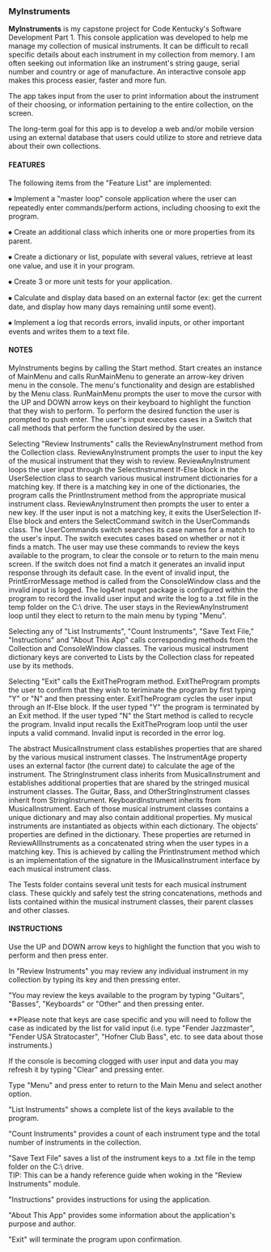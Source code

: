 ### MyInstruments

**MyInstruments** is my capstone project for Code Kentucky's Software Development Part 1. 
This console application was developed to help me manage my collection of musical instruments. 
It can be difficult to recall specific details about each instrument in my collection from memory. 
I am often seeking out information like an instrument's string gauge, serial number and country or age of manufacture. 
An interactive console app makes this process easier, faster and more fun.

The app takes input from the user to print information about the instrument of their choosing, or information pertaining to the entire collection, on the screen.

The long-term goal for this app is to develop a web and/or mobile version using an external database that users could utilize to store and retrieve data about their own collections.


#### FEATURES
The following items from the "Feature List" are implemented:

⦁	Implement a "master loop" console application where the user can repeatedly enter commands/perform actions, including choosing to exit the program.

⦁	Create an additional class which inherits one or more properties from its parent.

⦁	Create a dictionary or list, populate with several values, retrieve at least one value, and use it in your program.

⦁	Create 3 or more unit tests for your application.

⦁	Calculate and display data based on an external factor (ex: get the current date, and display how many days remaining until some event).

⦁ Implement a log that records errors, invalid inputs, or other important events and writes them to a text file.

#### NOTES
MyInstruments begins by calling the Start method.
Start creates an instance of MainMenu and calls RunMainMenu to generate an arrow-key driven menu in the console. 
The menu's functionality and design are established by the Menu class.
RunMainMenu prompts the user to move the cursor with the UP and DOWN arrow keys on their keyboard to highlight the function that they wish to perform.
To perform the desired function the user is prompted to push enter.
The user's input executes cases in a Switch that call methods that perform the function desired by the user.

Selecting "Review Instruments" calls the ReviewAnyInstrument method from the Collection class.
ReviewAnyInstrument prompts the user to input the key of the musical instrument that they wish to review.
ReviewAnyInstrument loops the user input through the SelectInstrument If-Else block in the UserSelection class to search various musical instrument dictionaries for a matching key. 
If there is a matching key in one of the dictionaries, the program calls the PrintInstrument method from the appropriate musical instrument class.
ReviewAnyInstrument then prompts the user to enter a new key.
If the user input is not a matching key, it exits the UserSelection If-Else block and enters the SelectCommand switch in the UserCommands class. 
The UserCommands switch searches its case names for a match to the user's input.
The switch executes cases based on whether or not it finds a match.
The user may use these commands to review the keys available to the program, to clear the console or to return to the main menu screen.
If the switch does not find a match it generates an invalid input response through its default case.
In the event of invalid input, the PrintErrorMessage method is called from the ConsoleWindow class and the invalid input is logged.
The log4net nuget package is configured within the program to record the invalid user input and write the log to a .txt file in the temp folder on the C:\ drive.
The user stays in the ReviewAnyInstrument loop until they elect to return to the main menu by typing "Menu".

Selecting any of "List Instruments", "Count Instruments", "Save Text File," "Instructions" and "About This App" calls corresponding methods from the Collection and ConsoleWindow classes. The various musical instrument dictionary keys are converted to Lists by the Collection class for repeated use by its methods.

Selecting "Exit" calls the ExitTheProgram method.
ExitTheProgram prompts the user to confirm that they wish to teriminate the program by first typing "Y" or "N" and then pressing enter.
ExitTheProgram cycles the user input through an If-Else block.
If the user typed "Y" the program is terminated by an Exit method.
If the user typed "N" the Start method is called to recycle the program.
Invalid input recalls the ExitTheProgram loop until the user inputs a valid command.
Invalid input is recorded in the error log.

The abstract MusicalInstrument class establishes properties that are shared by the various musical instrument classes. 
The InstrumentAge property uses an external factor (the current date) to calculate the age of the instrument. 
The StringInstrument class inherits from MusicalInstrument and establishes additional properties that are shared by the stringed musical instrument classes. 
The Guitar, Bass, and OtherStringInstrument classes inherit from StringInstrument.
KeyboardInstrument inherits from MusicalInstrument.
Each of those musical instrument classes contains a unique dictionary and may also contain additional properties. 
My musical instruments are instantiated as objects within each dictionary. 
The objects' properties are defined in the dictionary. 
These properties are returned in ReviewAllInstruments as a concatenated string when the user types in a matching key. 
This is achieved by calling the PrintInstrument method which is an implementation of the signature in the IMusicalInstrument interface by each musical instrument class.

The Tests folder contains several unit tests for each musical instrument class. 
These quickly and safely test the string concatenations, methods and lists contained within the musical instrument classes, their parent classes and other classes.

#### INSTRUCTIONS
Use the UP and DOWN arrow keys to highlight the function that you wish to perform and then press enter.

In "Review Instruments" you may review any individual instrument in my collection by typing its key and then pressing enter.

"You may review the keys available to the program by typing "Guitars", "Basses", "Keyboards" or "Other" and then pressing enter.

**Please note that keys are case specific and you will need to follow the case as indicated by the list for valid input (i.e. type "Fender Jazzmaster", "Fender USA Stratocaster", "Hofner Club Bass", etc. to see data about those instruments.)

If the console is becoming clogged with user input and data you may refresh it by typing "Clear" and pressing enter.

Type "Menu" and press enter to return to the Main Menu and select another option.

"List Instruments" shows a complete list of the keys available to the program.

"Count Instruments" provides a count of each instrument type and the total number of instruments in the collection.

"Save Text File" saves a list of the instrument keys to a .txt file in the temp folder on the C:\ drive.  
TIP: This can be a handy reference guide when woking in the "Review Instruments" module.

"Instructions" provides instructions for using the application.

"About This App" provides some information about the application's purpose and author.

"Exit" will terminate the program upon confirmation.

